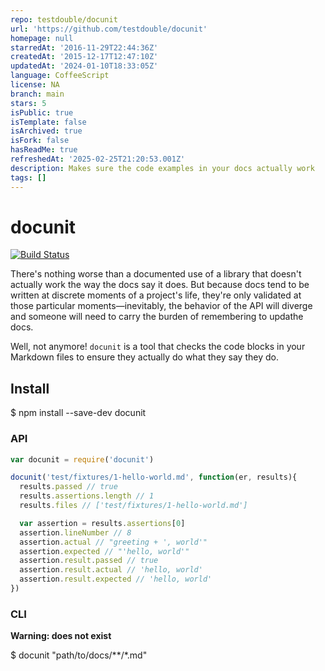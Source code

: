 ```yaml
---
repo: testdouble/docunit
url: 'https://github.com/testdouble/docunit'
homepage: null
starredAt: '2016-11-29T22:44:36Z'
createdAt: '2015-12-17T12:47:10Z'
updatedAt: '2024-01-10T18:33:05Z'
language: CoffeeScript
license: NA
branch: main
stars: 5
isPublic: true
isTemplate: false
isArchived: true
isFork: false
hasReadMe: true
refreshedAt: '2025-02-25T21:20:53.001Z'
description: Makes sure the code examples in your docs actually work
tags: []
---
```


# docunit

[![Build Status](https://travis-ci.org/testdouble/docunit.svg)](https://travis-ci.org/testdouble/docunit)

There's nothing worse than a documented use of a library that doesn't actually
work the way the docs say it does. But because docs tend to be written at discrete
moments of a project's life, they're only validated at those particular moments—inevitably,
the behavior of the API will diverge and someone will need to carry the burden of
remembering to updathe docs.

Well, not anymore! `docunit` is a tool that checks the code blocks in your Markdown
files to ensure they actually do what they say they do.

## Install


$ npm install --save-dev docunit


### API

``` javascript
var docunit = require('docunit')

docunit('test/fixtures/1-hello-world.md', function(er, results){
  results.passed // true
  results.assertions.length // 1
  results.files // ['test/fixtures/1-hello-world.md']

  var assertion = results.assertions[0]
  assertion.lineNumber // 8
  assertion.actual // "greeting + ', world'"
  assertion.expected // "'hello, world'"
  assertion.result.passed // true
  assertion.result.actual // 'hello, world'
  assertion.result.expected // 'hello, world'
})
```


### CLI

**Warning: does not exist**


$ docunit "path/to/docs/**/*.md"
